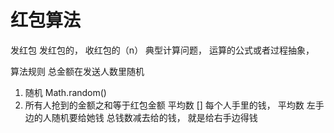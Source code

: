 # 红包算法

发红包
  发红包的， 收红包的（n）
  典型计算问题， 运算的公式或者过程抽象，

算法规则
 总金额在发送人数里随机
 1. 随机 Math.random() 
 2. 所有人抢到的金额之和等于红包金额
 平均数 []
 每个人手里的钱， 平均数
 左手边的人随机要给她钱
 总钱数减去给的钱， 就是给右手边得钱
